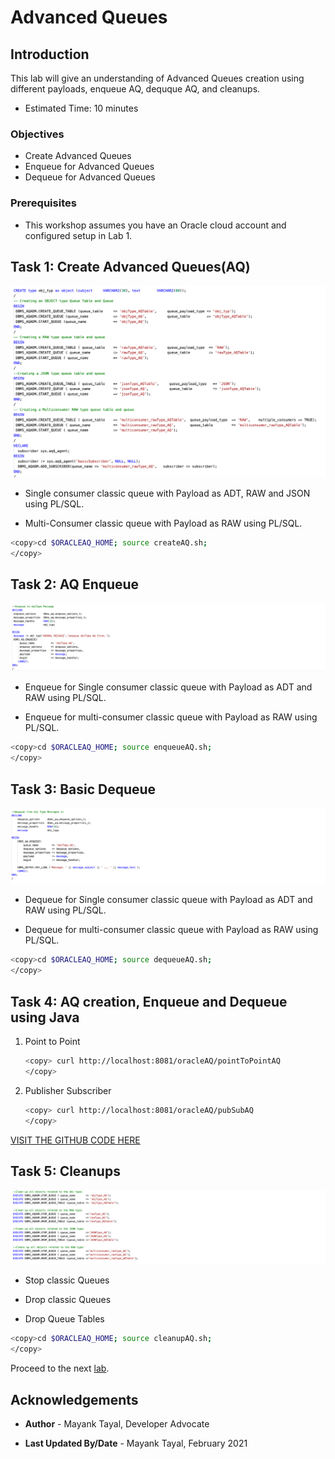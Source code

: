 # Advanced Queues

## Introduction

This lab will give an understanding of Advanced Queues creation using different payloads, enqueue AQ, dequque AQ, and cleanups.

- Estimated Time: 10 minutes

### Objectives

- Create Advanced Queues
- Enqueue for Advanced Queues
- Dequeue for Advanced Queues

### Prerequisites

- This workshop assumes you have an Oracle cloud account and configured setup in Lab 1.

## Task 1: Create Advanced Queues(AQ)

![createAQ](./images/create-aq.png " ")

- Single consumer classic queue with Payload as ADT, RAW and JSON using PL/SQL.

- Multi-Consumer classic queue with Payload as RAW using PL/SQL.  

```bash
<copy>cd $ORACLEAQ_HOME; source createAQ.sh;
</copy>
```

## Task 2: AQ Enqueue

![enqueueAQ](./images/enqueue-aq.png " ")

- Enqueue for Single consumer classic queue with Payload as ADT and RAW using PL/SQL.

- Enqueue for multi-consumer classic queue with Payload as RAW using PL/SQL.

```bash
<copy>cd $ORACLEAQ_HOME; source enqueueAQ.sh;
</copy>
```

## Task 3: Basic Dequeue

![dequeueAQ](./images/dequeue-aq.png " ")

- Dequeue for Single consumer classic queue with Payload as ADT and RAW using PL/SQL.

- Dequeue for multi-consumer classic queue with Payload as RAW using PL/SQL.

```bash
<copy>cd $ORACLEAQ_HOME; source dequeueAQ.sh;
</copy>
```

## Task 4: AQ creation, Enqueue and Dequeue using Java

1. Point to Point

    ```bash
    <copy> curl http://localhost:8081/oracleAQ/pointToPointAQ 
    </copy>
    ```

2. Publisher Subscriber

    ```bash
    <copy> curl http://localhost:8081/oracleAQ/pubSubAQ 
    </copy>
    ```

[VISIT THE GITHUB CODE HERE](https://github.com/oracle/microservices-datadriven/tree/main/workshops/oracleAQ/aqJava/src/main/java/com/examples/workflowTEQ/EnqueueDequeueAQ.java)

## Task 5: Cleanups

  ![cleanupAQ](./images/cleanup-aq.png " ")

- Stop classic Queues

- Drop classic Queues

- Drop Queue Tables

```bash
<copy>cd $ORACLEAQ_HOME; source cleanupAQ.sh;
</copy>
```

Proceed to the next [lab](#next).

## Acknowledgements

- **Author** - Mayank Tayal, Developer Advocate

- **Last Updated By/Date** - Mayank Tayal, February 2021
